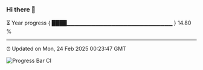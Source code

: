 ### Hi there 👋

⏳ Year progress { ████▁▁▁▁▁▁▁▁▁▁▁▁▁▁▁▁▁▁▁▁▁▁▁▁▁▁ } 14.80 %

---

⏰ Updated on Mon, 24 Feb 2025 00:23:47 GMT

![Progress Bar CI](https://github.com/liununu/liununu/workflows/Progress%20Bar%20CI/badge.svg)
